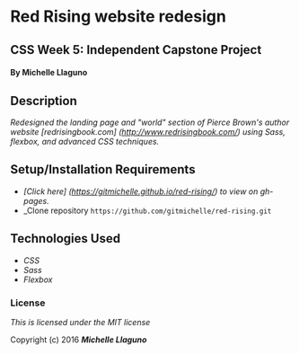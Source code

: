 # Red Rising website redesign

## CSS Week 5: Independent Capstone Project

#### By **Michelle Llaguno**

## Description

_Redesigned the landing page and "world" section of Pierce Brown's author website [redrisingbook.com] (http://www.redrisingbook.com/) using Sass, flexbox, and advanced CSS techniques._

## Setup/Installation Requirements

* _[Click here] (https://gitmichelle.github.io/red-rising/) to view on gh-pages._
* _Clone repository `https://github.com/gitmichelle/red-rising.git`


## Technologies Used

* _CSS_
* _Sass_
* _Flexbox_

### License

*This is licensed under the MIT license*

Copyright (c) 2016 **_Michelle Llaguno_**
